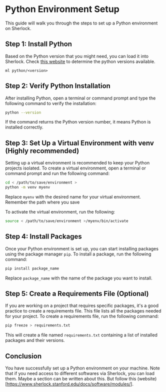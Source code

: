 # Python Environment Setup

This guide will walk you through the steps to set up a Python environment on Sherlock.

## Step 1: Install Python

Based on the Python version that you might need, you can load it into Sherlock. Check [this website](https://www.sherlock.stanford.edu/docs/software/list/#devel) to determine the python versions available. 

```
ml python/<version>
```

## Step 2: Verify Python Installation

After installing Python, open a terminal or command prompt and type the following command to verify the installation:

```bash
python --version
```

If the command returns the Python version number, it means Python is installed correctly.

## Step 3: Set Up a Virtual Environment with venv (Highly recommended)

Setting up a virtual environment is recommended to keep your Python projects isolated. To create a virtual environment, open a terminal or command prompt and run the following command:

```bash
cd < /path/to/save/environment >
python -m venv myenv
```

Replace `myenv` with the desired name for your virtual environment. Remember the path where you save

To activate the virtual environment, run the following:

```bash
source < /path/to/save/environment >/myenv/bin/activate
```

## Step 4: Install Packages

Once your Python environment is set up, you can start installing packages using the package manager `pip`. To install a package, run the following command:

```bash
pip install package_name
```

Replace `package_name` with the name of the package you want to install.

## Step 5: Create a Requirements File (Optional)

If you are working on a project that requires specific packages, it's a good practice to create a requirements file. This file lists all the packages needed for your project. To create a requirements file, run the following command:

```bash
pip freeze > requirements.txt
```

This will create a file named `requirements.txt` containing a list of installed packages and their versions.

## Conclusion

You have successfully set up a Python environment on your machine. Note that if you need access to different softwares via Sherlock, you can load them. Maybe a section can be written about this. But follow this (website)[https://www.sherlock.stanford.edu/docs/software/modules/]. 
